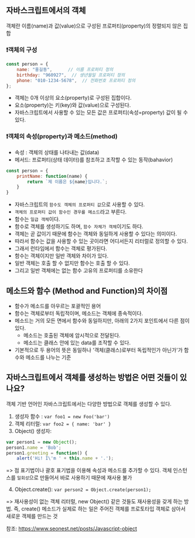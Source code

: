 ## 자바스크립트에서의 객체
객체란 이름(name)과 값(value)으로 구성된 프로퍼티(property)의 정렬되지 않은 집합

### ❗️객체의 구성
```javascript
const person = {
    name: "홍길동",      // 이름 프로퍼티 정의
    birthday: "960927",  // 생년월일 프로퍼티 정의
    phone: "010-1234-5678",  // 전화번호 프로퍼티 정의
};
```

- 객체는 0개 이상의 요소(property)로 구성된 집합이다.
- 요소(property)는 키(key)와 값(value)으로 구성된다.
- 자바스크립트에서 사용할 수 있는 모든 값은 프로퍼티(속성=property) 값이 될 수 있다.

### ❗️객체의 속성(property)과 메소드(method)

- 속성 : 객체의 상태를 나타내는 값(data)
- 메서드: 프로퍼티(상태 데이터)를 참조하고 조작할 수 있는 동작(bahavior)
```javascript
const person = { 
    printName: function(name) { 
        return `제 이름은 ${name}입니다.`;
    } 
}
```
- 자바스크립트의 `함수도 객체의 프로퍼티 값`으로 사용할 수 있다.
- `객체의 프로퍼티 값이 함수인 경우를 메소드`라고 부른다.
- 함수는 `일급 객체`이다.
- 함수로 객체를 생성하기도 하며, `함수 자체가 객체`이기도 하다.
- 객체는 곧 값이기 때문에 함수는 객체와 동일하게 사용할 수 있다는 의미이다.
- 따라서 함수는 값을 사용할 수 있는 곳이라면 어디서든지 리터럴로 정의할 수 있다.
- 그래서 런타임에서 함수는 객체로 평가된다.
- 함수는 객체이지만 일반 객체와 차이가 있다.
- 일반 객체는 호출 할 수 없지만 함수는 호출 할 수 있다.
- 그리고 일반 객체에는 없는 함수 고유의 프로퍼티를 소유한다

## 메소드와 함수 (Method and Function)의 차이점
- 함수가 메소드를 아우르는 포괄적인 용어
- 함수는 객체로부터 독립적이며, 메소드는 객체에 종속적이다.
- 메소드는 거의 모든 면에서 함수와 동일하지만, 아래의 2가지 포인트에서 다른 점이 있다.
  - 메소드는 호출된 객체에 암시적으로 전달된다.
  - 메소드는 클래스 안에 있는 data를 조작할 수 있다.
- 기본적으로 두 용어의 뜻은 동일하나 '객체(클래스)로부터 독립적인가 아닌가'가 함수와 메소드를 나누는 기준

## 자바스크립트에서 객체를 생성하는 방법은 어떤 것들이 있나요?
객체 기반 언어인 자바스크립트에서는 다양한 방법으로 객체를 생성할 수 있다.

1. 생성자 함수 : `var foo1 = new Foo('bar')`
2. 객체 리터럴: `var foo2 = { name: 'bar' }`
3. Object() 생성자: 
```javascript
var person1 = new Object();
person1.name = 'Bob';
person1.greeting = function() {
    alert('Hi! I\'m ' + this.name + '.');
```
=> 점 표기법이나 괄호 표기법을 이용해 속성과 메소드를 추가할 수 있다.
객체 인스턴스를 `일회성`으로 만들어서 바로 사용하기 때문에 재사용 불가

4. Object.create(): `var person2 = Object.create(person1);`

=> 재사용성이 없는 객체 리터럴, new Object() 같은 것들도 재사용성을 갖게 하는 방법. 즉, create() 메소드가 실제로 하는 일은 주어진 객체를 프로토타입 객체로 삼아서 새로운 객체를 만드는 것

참조: https://www.seonest.net/posts/Javascript-object
